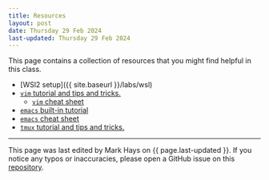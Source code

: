 ```yaml
---
title: Resources
layout: post
date: Thursday 29 Feb 2024
last-updated: Thursday 29 Feb 2024
---
```


This page contains a collection of resources that you might find helpful in this
class.

- [WSl2 setup]({{ site.baseurl }}/labs/wsl)
- [`vim` tutorial and tips and
  tricks.]({{site.baseurl}}{{site.resourcespath}}/vim/)
  - [`vim` cheat sheet](https://vim.rtorr.com/)
- [`emacs` built-in tutorial](https://wiki.termux.com/wiki/Emacstutor)
- [`emacs` cheat sheet](https://www.gnu.org/software/emacs/refcards/pdf/refcard.pdf) 
- [`tmux` tutorial and tips and
  tricks.](https://netsos.csse.rose-hulman.edu/courses/netsec/docs/guides/tmux/)

---

This page was last edited by Mark Hays on {{ page.last-updated }}. If
you notice any typos or inaccuracies, please open a GitHub issue on this
[repository]({{site.gh_repository_url}}).


